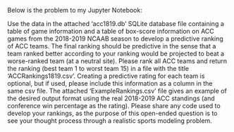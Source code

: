 Below is the problem to my Jupyter Notebook:

Use the data in the attached ‘acc1819.db’ SQLite database file containing a table of game information and a
table of box-score information on ACC games from the 2018-2019 NCAAB season to develop a predictive
ranking of ACC teams. The final ranking should be predictive in the sense that a team ranked better
according to your ranking would be projected to beat a worse-ranked team (at a neutral site). Please rank
all ACC teams and return the ranking (best team 1 to worst team 15) in a file with the title
‘ACCRankings1819.csv’. Creating a predictive rating for each team is optional, but if used, please include
this information as a column in the same csv file. The attached ‘ExampleRankings.csv’ file gives an example
of the desired output format using the real 2018-2019 ACC standings (and conference win percentage as
the rating). Please share any code used to develop your rankings, as the purpose of this open-ended
question is to see your thought process through a realistic sports modeling problem.
